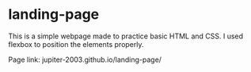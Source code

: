 # landing-page
This is a simple webpage made to practice basic HTML and CSS.
I used flexbox to position the elements properly.

Page link: 
jupiter-2003.github.io/landing-page/